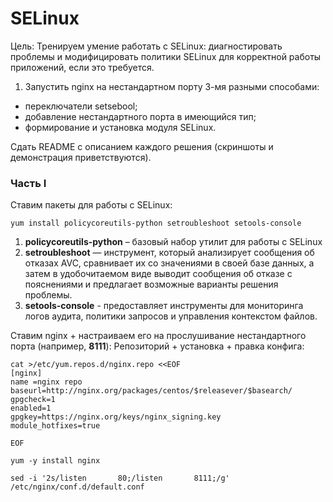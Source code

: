 # SELinux

Цель: Тренируем умение работать с SELinux: диагностировать проблемы и модифицировать политики SELinux для корректной работы приложений, если это требуется.
1. Запустить nginx на нестандартном порту 3-мя разными способами:
- переключатели setsebool;
- добавление нестандартного порта в имеющийся тип;
- формирование и установка модуля SELinux.


Сдать README с описанием каждого решения (скриншоты и демонстрация приветствуются).


### Часть I 

Ставим пакеты для работы с SELinux: 
```
yum install policycoreutils-python setroubleshoot setools-console
```

1. **policycoreutils-python** – базовый набор утилит для работы с SELinux
2. **setroubleshoot** — инструмент, который анализирует сообщения об отказах AVC, сравнивает их со значениями в своей базе данных, а затем в удобочитаемом виде выводит сообщения об отказе с пояснениями и предлагает возможные варианты решения проблемы.
3. **setools-console** - предоставляет инструменты для мониторинга логов аудита, политики запросов и управления контекстом файлов.

Ставим nginx + настраиваем его на прослушивание нестандартного порта (например, **8111**): 
Репозиторий + установка + правка конфига:
```
cat >/etc/yum.repos.d/nginx.repo <<EOF
[nginx]
name =nginx repo
baseurl=http://nginx.org/packages/centos/$releasever/$basearch/
gpgcheck=1
enabled=1
gpgkey=https://nginx.org/keys/nginx_signing.key
module_hotfixes=true

EOF

yum -y install nginx

sed -i '2s/listen       80;/listen       8111;/g' /etc/nginx/conf.d/default.conf
```






